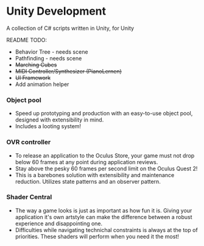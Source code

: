 # Unity Development
 A collection of C# scripts written in Unity, for Unity
 
README TODO:
* Behavior Tree - needs scene
* Pathfinding - needs scene
* <s>Marching Cubes</s>
* <s>MIDI Controller/Synthesizer (PianoLernen)</s>
* <s>UI Framework</s>
* Add animation helper
### Object pool

* Speed up prototyping and production with an easy-to-use object pool, designed with extensibility in mind.
* Includes a looting system!

### OVR controller
 
* To release an application to the Oculus Store, your game must not drop below 60 frames at any point during application reviews.
*  Stay above the pesky 60 frames per second limit on the Oculus Quest 2!
* This is a barebones solution with extensibility and maintenance reduction. Utilizes state patterns and an observer pattern. 

### Shader Central

* The way a game looks is just as important as how fun it is. Giving your application it's own artstyle can make the difference between a robust experience and disappointing one.
* Difficulties while navigating technichal constraints is always at the top of priorities. These shaders will perform when you need it the most!
